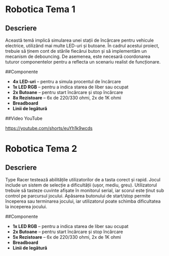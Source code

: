 # Robotica Tema 1

## Descriere

Această temă implică simularea unei stații de încărcare pentru vehicule electrice, utilizând mai multe LED-uri și butoane. În cadrul acestui proiect, trebuie să ținem cont de stările fiecărui buton și să implementăm un mecanism de debouncing. De asemenea, este necesară coordonarea tuturor componentelor pentru a reflecta un scenariu realist de funcționare.

##Componente

- **4x LED-uri** – pentru a simula procentul de încărcare
- **1x LED RGB** – pentru a indica starea de liber sau ocupat
- **2x Butoane** – pentru start încărcare și stop încărcare
- **8x Rezistoare** – 6x de 220/330 ohmi, 2x de 1K ohmi
- **Breadboard**
- **Linii de legătură**

##Video YouTube

https://youtube.com/shorts/euYh1k9wcds


# Robotica Tema 2

## Descriere

Type Racer testează abilitățile utilizatorilor de a tasta corect și rapid. Jocul include un sistem de selecție a dificultății (ușor, mediu, greu). Utilizatorul trebuie să tasteze cuvinte afișate în monitorul serial, iar scorul este ținut sub control pe parcursul jocului. Apăsarea butonului de start/stop permite începerea sau terminarea jocului, iar utilizatorul poate schimba dificultatea la inceperea jocului.

##Componente

- **1x LED RGB** – pentru a indica starea de liber sau ocupat
- **2x Butoane** – pentru start încărcare și stop încărcare
- **5x Rezistoare** – 6x de 220/330 ohmi, 2x de 1K ohmi
- **Breadboard**
- **Linii de legătură**
